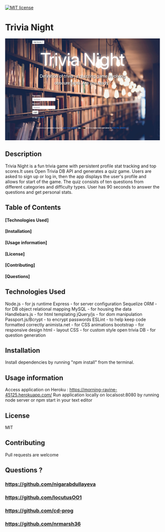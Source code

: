 [![MIT license](https://img.shields.io/badge/License-MIT-blue.svg)](https://lbesson.mit-license.org/)

# Trivia Night

<img src="public/img/trivia-night.png">

## Description
Trivia Night is a fun trivia game with persistent profile stat tracking and top scores.It uses Open Trivia DB API and generates a quiz game. Users are asked to sign up or log in, then the app displays the user's profile and allows for start of the game. The quiz consists of ten questions from different categories and difficulty types. User has 90 seconds to answer the questions and get personal stats.



## Table of Contents

#### [Technologies Used]
#### [Installation]
#### [Usage information]
#### [License]
#### [Contributing]
#### [Questions]

## Technologies Used

Node.js - for js runtime
Express - for server configuration
Sequelize ORM - for DB object relational mapping
MySQL - for housing the data
Handlebars.js - for html templating
jQuery/js - for dom manipulation
Passport.js/Bcrypt - to encrypt passwords
ESLint - to help keep code formatted correctly
animista.net - for CSS animations
bootstrap - for responsive design
html - layout
CSS - for custom style
open trivia DB - for question generation

## Installation
Install dependencies by running "npm install" from the terminal. 

## Usage information
Access application on Heroku : https://morning-ravine-45125.herokuapp.com/
Run application locally on localsost:8080 by running node server or npm start in your text editor

## License
MIT

## Contributing
Pull requests are welcome

## Questions ?
### https://github.com/nigarabdullayeva
### https://github.com/locutusOO1
### https://github.com/cd-prog
### https://github.com/nrmarsh36
